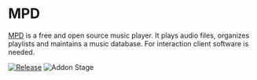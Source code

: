 # MPD

[MPD](https://www.musicpd.org/) is a free and open source music player. It plays audio files, organizes playlists and maintains a music database. For interaction client software is needed.

[![Release][release-badge]][release]
![Addon Stage][stage-badge]

[stage-badge]: https://img.shields.io/badge/Addon%20stage-stable-green.svg

[release-badge]: https://img.shields.io/badge/version-v1.7.5-blue.svg
[release]: https://github.com/Home-Assistant-Addons/mpd/tree/v1.7.5




